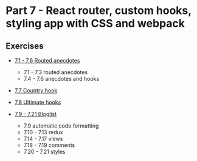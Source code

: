 # Part 7 - React router, custom hooks, styling app with CSS and webpack

## Exercises

- [ 7.1 - 7.6 Routed anecdotes](routed-anecdotes)

  - 7.1 - 7.3 routed anecdotes
  - 7.4 - 7.6 anecdotes and hooks

- [7.7 Country hook](country-hook)
- [7.8 Ultimate hooks](ultimate-hooks)

- [7.9 - 7.21 Bloglist](bloglist)
  - 7.9 automatic code formatting
  - 7.10 - 7.13 redux
  - 7.14 - 7.17 views
  - 7.18 - 7.19 comments
  - 7.20 - 7.21 styles
